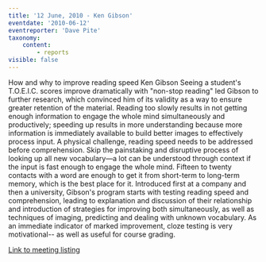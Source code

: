 ```yaml
---
title: '12 June, 2010 - Ken Gibson'
eventdate: '2010-06-12'
eventreporter: 'Dave Pite'
taxonomy:
    content:
        - reports
visible: false
---
```


How and why to improve reading speed
Ken Gibson
Seeing a student's T.O.E.I.C. scores improve dramatically with "non-stop reading" led Gibson to further research, which convinced him of its validity as a way to ensure greater retention of the material.  Reading too slowly results in not getting enough information to engage the whole mind simultaneously and productively; speeding up results in more understanding because more information is immediately available to build better images to effectively process input.
A physical challenge, reading speed needs to be addressed before comprehension.  Skip the painstaking and disruptive process of looking up all new vocabulary—a lot can be understood through context if the input is fast enough to engage the whole mind.  Fifteen to twenty contacts with a word are enough to get it from short-term to long-term memory, which is the best place for it.
Introduced first at a company and then a university, Gibson's program starts with testing reading speed and comprehension, leading to explanation and discussion of their relationship and introduction of strategies for improving both simultaneously, as well as techniques of imaging, predicting and dealing with unknown vocabulary. As an immediate indicator of marked improvement, cloze testing is very motivational-- as well as useful for course grading.
    
<a href="../schedule/2010/june/12">Link to meeting listing</a>
